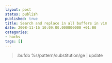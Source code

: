 ```yaml
---
layout: post
status: publish
published: true
title: Search and replace in all buffers in vim
date: 2008-11-16 10:09:00.000000000 +01:00
categories:
- hacks
tags: []
---
```

<blockquote>:bufdo %s/pattern/substitution/ge | update</blockquote>
